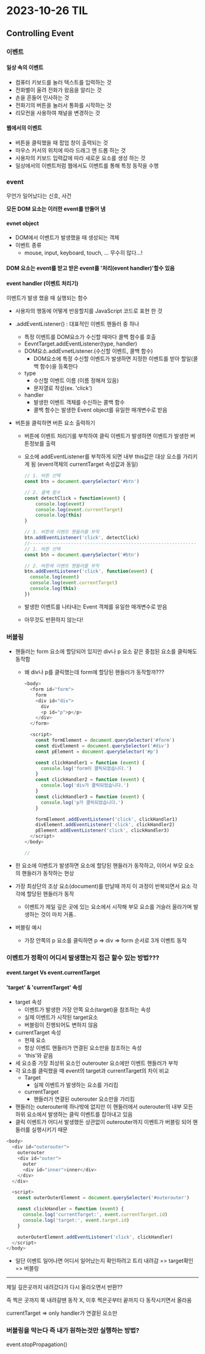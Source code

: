 # 2023-10-26 TIL

## Controlling Event

### 이벤트

#### 일상 속의 이벤트

- 컴퓨터 키보드를 눌러 텍스트를 입력하는 것
- 전화벨이 울려 전화가 왔음을 알리는 것
- 손을 흔들어 인사하는 것
- 전화기의 버튼을 눌러서 통화를 시작하는 것
- 리모컨을 사용하여 채널을 변경하는 것

#### 웹에서의 이벤트

- 버튼을 클릭했을 때 팝업 창이 출력되는 것
- 마우스 커서의 위치에 따라 드래그 앤 드롭 하는 것
- 사용자의 키보드 입력값에 따라 새로운 요소를 생성 하는 것
- 일상에서의 이벤트처럼 웹에서도 이벤트를 통해 특정 동작을 수행

### event

무언가 일어났다는 신호, 사건

**모든 DOM 요소는 이러한 event를 만들어 냄**

#### evnet object

- DOM에서 이벤트가 발생했을 때 생성되는 객체
- 이벤트 종류
  - mouse, input, keyboard, touch, ... 무수히 많다...!

#### DOM 요소는 event를 받고 받은 event를 '처리(event handler)'할수 있음

#### event handler (이벤트 처리기)

이벤트가 발생 했을 때 실행되는 함수

- 사용자의 행동에 어떻게 반응할지를 JavaScript 코드로 표현 한 것

- .addEventListener() : 대표적인 이벤트 핸들러 중 하나

  - 특정 이벤트를 DOM요소가 수신할 때마다 콜백 함수를 호출
  - EevntTarget.addEventListener(type, handler)
  - DOM요소.addEvnetListener.(수신할 이벤트, 콜백 함수)
    - DOM요소에 특정 수신할 이벤트가 발생하면 지정한 이벤트를 받아 할일(콜백 함수)을 등록한다
  - type
    - 수신할 이벤트 이름 (이름 정해져 있음)
    - 문자열로 작성(ex. 'click')
  - handler
    - 발생한 이벤트 객체를 수신하는 콜백 함수
    - 콜백 함수는 발생한 Event object를 유일한 매개변수로 받음

- 버튼을 클릭하면 버튼 요소 출력하기

  - 버튼에 이벤트 처리기를 부착하여 클릭 이벤트가 발생하면 이벤트가 발생한 버튼정보를 출력

  - 요소에 addEventListener를 부착하게 되면 내부 this값은 대상 요소를 가리키게 됨
    (event객체의 currentTarget 속성값과 동일)

    ```js
    // 1. 버튼 선택
    const btn = document.querySelector('#btn')
    
    // 2. 콜백 함수
    const detectClick = function(event) {
        console.log(event)
        console.log(event.currentTarget)
        console.log(this)
    }
    
    // 3. 버튼에 이벤트 핸들러를 부착
    btn.addEventListener('click', detectClick)
    //-------------------------------------------------------------
    // 1. 버튼 선택
    const btn = document.querySelector('#btn')
    
    // 2. 버튼에 이벤트 핸들러를 부착
    btn.addEventListener('click', function(event) {
      console.log(event)
      console.log(event.currentTarget)
      console.log(this)
    })
    ```

  - 발생한 이벤트를 나타내는 Event 객체를 유일한 매개변수로 받음

  - 아무것도 반환하지 않는다!

### 버블링

- 핸들러는 form 요소에 할당되어 있지만 div나 p 요소 같은 중첩된 요소를 클릭해도 동작함

  - 왜 div나 p를 클릭했는데 form에 할당된 핸들러가 동작할까???

    ```js
    <body>
      <form id="form">
        form
        <div id="div">
          div
          <p id="p">p</p>
        </div>
      </form>
    
      <script>
        const formElement = document.querySelector('#form')
        const divElement = document.querySelector('#div')
        const pElement = document.querySelector('#p')
    
        const clickHandler1 = function (event) {
          console.log('form이 클릭되었습니다.')
        }
        const clickHandler2 = function (event) {
          console.log('div가 클릭되었습니다.')
        }
        const clickHandler3 = function (event) {
          console.log('p가 클릭되었습니다.')
        }
    
        formElement.addEventListener('click', clickHandler1)
        divElement.addEventListener('click', clickHandler2)
        pElement.addEventListener('click', clickHandler3)
      </script>
    </body>
    
    // 
    ```

- 한 요소에 이벤트가 발생하면 요소에 할당된 핸들러가 동작하고, 이어서 부모 요소의 핸들러가 동작하는 현상

- 가장 최상단의 조상 요소(document)를 만날때 까지 이 과정이 반복되면서 요소 각각에 할당된 핸들러가 동작

  - 이벤트가 제일 깊은 곳에 있는 요소에서 시작해 부모 요소를 거슬러 올라가며 발생하는 것이 마치 거품..

- 버블링 예시

  - 가장 안쪽의 p 요소를 클릭하면 p => div => form 순서로 3개 이벤트 동작

### 이벤트가 정확이 어디서 발생했는지 접근 할수 있는 방법???

#### event.target Vs event.currentTarget

#### 'target' & 'currentTarget' 속성

- target 속성	
  - 이벤트가 발생한 가장 안쪽 요소(target)을 참조하는 속성
  - 실제 이벤트가 시작된 target요소
  - 버블링이 진행되어도 변하지 않음
- currentTarget 속성
  - 현재 요소
  - 항상 이벤트 핸들러가 연결된 요소만을 참조하는 속성
  - 'this'와 같음
- 세 요소중 가장 최상위 요소인 outerouter 요소에만 이벤트 핸들러가 부착
- 각 요소를 클릭했을 때 event의 target과 currentTarget의 차이 비교
  - Target
    - 실제 이벤트가 발생하는 요소를 가리킴
  - currentTarget
    - 핸들러가 연결된 outerouter 요소만을 가리킴
- 핸들러는 outerouter에 하나밖에 없지만 이 핸들러에서 outerouter의 내부 모든 하위 요소에서 발생하는
  클릭 이벤트를 잡아내고 있음
- 클릭 이벤트가 어디서 발생했든 상관없이 outerouter까지 이벤트가 버블링 되어 핸들러를 실행시키기 때문

```js
<body>
  <div id="outerouter">
    outerouter
    <div id="outer">
      outer
      <div id="inner">inner</div>
    </div>
  </div>

  <script>
    const outerOuterElement = document.querySelector('#outerouter')

    const clickHandler = function (event) {
      console.log('currentTarget:', event.currentTarget.id)
      console.log('target:', event.target.id)
    }

    outerOuterElement.addEventListener('click', clickHandler)
  </script>
</body>
```

- 일단 이벤트 일어나면 어디서 일어났는지 확인하려고 트리 내려감 => target확인 => 버블링

------

제일 깊은곳까지 내려갔다가 다시 올라오면서 반환??

즉 찍은 곳까지 쭉 내려갈땐 동작 X, 이후 찍은곳부터 끝까지 다 동작시키면서 올라옴

currentTarget => only handler가 연결된 요소만

### 버블링을 막는다 즉 내가 원하는것만 실행하는 방법?

event.stopPropagation()